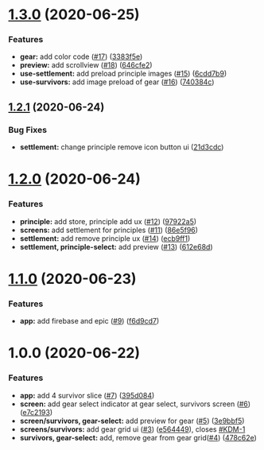 # [1.3.0](https://github.com/anli/rna-kdm/compare/1.2.1...1.3.0) (2020-06-25)


### Features

* **gear:** add color code ([#17](https://github.com/anli/rna-kdm/issues/17)) ([3383f5e](https://github.com/anli/rna-kdm/commit/3383f5ef67bd530f69aa6adbf5196604c6e53562))
* **preview:** add scrollview ([#18](https://github.com/anli/rna-kdm/issues/18)) ([646cfe2](https://github.com/anli/rna-kdm/commit/646cfe25acacc9cbae316498c9f32e158d7c3f6c))
* **use-settlement:** add preload principle images ([#15](https://github.com/anli/rna-kdm/issues/15)) ([6cdd7b9](https://github.com/anli/rna-kdm/commit/6cdd7b9e9cf8bc1f599bc9451941726bb2d13473))
* **use-survivors:** add image preload of gear ([#16](https://github.com/anli/rna-kdm/issues/16)) ([740384c](https://github.com/anli/rna-kdm/commit/740384cb640664957968f8fa1b039530d88cca03))



## [1.2.1](https://github.com/anli/rna-kdm/compare/1.2.0...1.2.1) (2020-06-24)


### Bug Fixes

* **settlement:** change principle remove icon button ui ([21d3cdc](https://github.com/anli/rna-kdm/commit/21d3cdc048ca6a7ce56e856a4418c1de2b5572ee))



# [1.2.0](https://github.com/anli/rna-kdm/compare/1.1.0...1.2.0) (2020-06-24)


### Features

* **principle:** add store, principle add ux ([#12](https://github.com/anli/rna-kdm/issues/12)) ([97922a5](https://github.com/anli/rna-kdm/commit/97922a5e0b813f272cf223a0aae6cb7b76ca1a7e))
* **screens:** add settlement for principles ([#11](https://github.com/anli/rna-kdm/issues/11)) ([86e5f96](https://github.com/anli/rna-kdm/commit/86e5f9631699108999f344747eaa10aabc9b53b2))
* **settlement:** add remove principle ux ([#14](https://github.com/anli/rna-kdm/issues/14)) ([ecb9ff1](https://github.com/anli/rna-kdm/commit/ecb9ff18e809fbb9dda589eebc7ad8960ffaf064))
* **settlement, principle-select:** add preview ([#13](https://github.com/anli/rna-kdm/issues/13)) ([612e68d](https://github.com/anli/rna-kdm/commit/612e68d26d5152dc36d401254259f1aff0409e64))



# [1.1.0](https://github.com/anli/rna-kdm/compare/1.0.0...1.1.0) (2020-06-23)


### Features

* **app:** add firebase and epic ([#9](https://github.com/anli/rna-kdm/issues/9)) ([f6d9cd7](https://github.com/anli/rna-kdm/commit/f6d9cd7f0a4f7d85b0137d93fc9acef8078a63ff))



# 1.0.0 (2020-06-22)


### Features

* **app:** add 4 survivor slice ([#7](https://github.com/anli/rna-kdm/issues/7)) ([395d084](https://github.com/anli/rna-kdm/commit/395d084aab68bbb2ec4de9523b37c7da57518f40))
* **screen:** add gear select indicator at gear select, survivors screen ([#6](https://github.com/anli/rna-kdm/issues/6)) ([e7c2193](https://github.com/anli/rna-kdm/commit/e7c2193f57f1679e8b9604a7bd3500fa0f93b7ff))
* **screen/survivors, gear-select:** add preview for gear ([#5](https://github.com/anli/rna-kdm/issues/5)) ([3e9bbf5](https://github.com/anli/rna-kdm/commit/3e9bbf50359e9d7a10465ab0102a35a8dc1f33ec))
* **screens/survivors:** add gear grid ui ([#3](https://github.com/anli/rna-kdm/issues/3)) ([e564449](https://github.com/anli/rna-kdm/commit/e564449302fe9eff4745a3aafabaffacd02262f7)), closes [#KDM-1](https://github.com/anli/rna-kdm/issues/KDM-1)
* **survivors, gear-select:** add, remove gear from gear grid([#4](https://github.com/anli/rna-kdm/issues/4)) ([478c62e](https://github.com/anli/rna-kdm/commit/478c62e818e0db34f6be1cff30567a016e494a3c))



